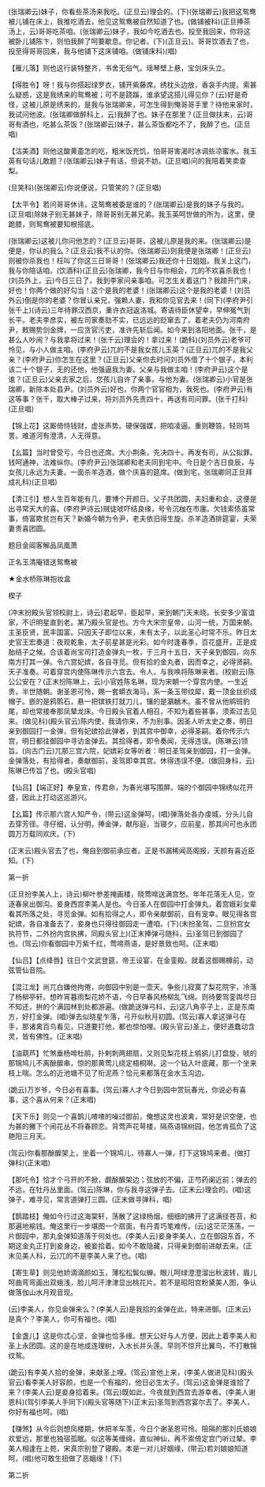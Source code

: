 <!-- { "loadSidebar": true } -->
(张瑞卿云)妹子，你看些茶汤来我吃。(正旦云)理会的。(下)(张瑞卿云)我把这鸳鸯被儿铺在床上，我推吃酒去，他见这鸳鸯被自然知道了也。(做铺被科)(正旦捧茶汤上，云)哥哥吃茶咱。(张瑞卿云)妹子，我如今吃酒去也。投至我回来，你将这被卧儿铺陈卞，则怕我醉了呵要歇息。你记者。(下)(正旦云)。哥哥饮酒去了也，投至得哥哥回来，我与他铺下这床铺咱。(做铺床科)(唱)

【雁儿落】则也这行装特整齐，书舍无俗气。瑶琴壁上悬，宝剑床头立。

【得胜令】呀！我与你搭起绿罗衣，铺开紫藤席。绣枕头边放，香衾手内提。索甚么疑惑，这是我绣来的鸳鸯被；可不是跷蹊，谁承望这搭儿得见你？(云)好是奇怪，这被儿原是绣来的，是我与张瑞卿来，可怎生得到俺哥哥手里？待他来家时，我试问他波。(张瑞卿做醉科上，云)我醉了也。妹子在那里？(正旦做扶末，云)哥哥有酒也，吃甚么茶饭？(张瑞卿云)妹子，甚么茶饭都吃不了，我醉了也。(正旦唱)

【沽美酒】则他这酸黄齑怎的吃，粗米饭充饥，怕哥哥害渴时冰调些凉蜜水。我玉英有句话儿敢题？(张瑞卿云)妹子有话，但说不妨。(正旦唱)问的我陪着笑卖查梨。

(旦笑科)(张瑞卿云)你说便说，只管笑的？(正旦唱)

【太平令】若问哥哥休讳，这鸳鸯被委是谁的？(张瑞卿云)是我的妹子与我的。(正旦唱)除妹子别无甚妹子，除哥哥别无甚兄弟。我玉英呵世做的所为，这里，便跪膝，则鸳鸯被要知根搭底。

(张瑞卿云)这被儿你问他怎的？(正旦云)哥哥，这被儿原是我的来。(张瑞卿云)是便是，你认的我么？(正旦云)我不认的你。(张瑞卿云)则我便是张瑞卿！(正旦云)则被你杀我也！枉叫了你这三日哥哥！(张瑞卿云)我还你十日姐姐。我关上这门，我与你陪话咱。(饮酒科)(正旦云)张瑞卿，我今日与你相会，兀的不欢喜杀我也！(刘员外上，云)今日三日了，我到李家问亲事咱。可怎生关着这门？我蹅开门来，好也！你两个做的好勾当！这个是我的老婆！(张瑞卿云)这个是我的老婆！(刘员外云)倒是你的老婆？你冒认亲兄，强赖人妻，我和你见官去来！(同下)(李府尹引张千上)(诗云)三年待罪汉西京，重许衣冠返洛城。寄语待臣休望幸，早伸冤气到长平。老夫李彦实，被左司家奏劾不实，已远远的贬窜去了。着老夫仍为河南府尹，敕赐势剑金牌，一应贪官污吏，准许先斩后闻。如今来到洛阳地面。张千，是甚么人吵闹？与我拿将过来！(张千云)理会的！拿过来！(跪科)(刘员外云)老爷可怜见，与小人做主咱。(李府尹云)兀的不是我女孩儿玉英？(正旦云)兀的不是我父亲？(李府尹云)你怎生在这里？(正旦云)父亲你去时问刘员外借了十个银子，本利该二十个银子，无的还他，他强逼我为妻。父亲与我做主咱！(李府尹云)这个是谁？(正旦云)父亲去家之后，您孩儿自许了亲事，与他为妻。(张瑞卿云)小官是张瑞卿，新除本处县尹。(刘员外云)好也，你两个官官相为，我死也。(李府尹云)有这等事？张千，取大棒子过来，将刘员外先责四十，再送有司问罪。(张千打科)(正旦唱)

【锦上花】这厮倚恃钱财，虚张声势。硬保强媒，把咱凌逼。重则鞭笞，轻则骂詈。难道河有澄清，人无得意。

【幺篇】当时曾受亏，今日也还席。大小荆条，先决四十。再发有司，从公拟罪。钱呵通神，法难纵你。(李府尹云)张瑞卿和老夫同到宅中。今日是个吉日良辰，与女孩儿永远为夫妻。一面杀羊造酒，做个庆喜的筵席。(做到宅，张瑞卿同正旦拜成礼科)(正旦唱)

【清江引】想人生百年能有几，要博个开颜日。父子共团圆，夫妇重和会，这便是出寻常天大的喜。(李府尹诗云)贼徒唬吓结良缘，号令沉枷在市廛。欠钱索债虽常事，倚富欺贫岂有天？新婚今朝为令尹，老夫依旧得生旋。杀羊造酒排筵宴，夫荣妻贵喜团圆。

题目金阊客解品凤凰萧

正名玉清庵错送鸳鸯被
　

★金水桥陈琳抱妆盒

楔子

(冲末扮殿头官领校尉上，诗云)君起早，臣起早，来到朝门天未晓。长安多少富谊家，不识明星直到老。某乃殿头官是也。方今大宋宗皇帝，山河一统，万国来朝。主圣臣贤，民丰国富。只因天子即位以来，未有太子，以此圣心时常不乐。昨日太史官王宏奏道：夜观乾象，太子前星甚是光彩。如今时逢春季，百花盛开，正是成胎结子之候。合该着尚宝司打造金弹丸一枚，于三月十五日，天子亲到御园，向东南方打其一弹。令六宫妃嫔，各自寻觅。但有拾的金丸者，因而幸之，必得贤嗣。天子准奏。可着穿宫内使陈琳传示六宫去。令人，与我唤将陈琳来者。(校尉云)陈公公安在？(正末扮陈琳上，云)小官姓陈名琳，现为宋朝一个穿宫内使。一生近贵，半世随朝。谢圣恩可怜，赐一套蟒衣海马，系一条玉带纹犀，戴一顶金丝织成帽子。嵌的是鸦鹘石，悬一把镔铁打就刀儿，镶的是鸂鶒木。虽不曾从他鹓班豹尾，却也常接奉那凤辇龙床。今日殿头官着人相召，不知为着些甚事，须索过去见来。(做见科)(殿头官云)陈内使，我请你来，不为别事。因圣人听太史之奏，明日亲到御园打一金弹，但有妃嫔拾此弹者，到其宫中御幸，必得圣嗣。着你传示六宫，明日都往御园中寻访金弹去。其拾得者，即令奏闻，无得违误。(陈琳云)领旨。(向古门云)兀那三宫六院，妃嫔彩女等听者：明日圣驾亲到御园，打一金弹。金弹落处，有拾得者，奏献御前，圣驾即幸其宫。休得违误不便。(做回身科，云)陈琳已传旨了也。(殿头官唱)

【仙吕】【端正好】奉皇宣，传君命，为春光堪写围屏。端的个御园中锦绣似花开盛，因此上打动这巡游兴。

【幺篇】传示那六宫人知严令，(带云)这金弹呵，(唱)弹落处各办虔城，分头儿自去穿芳径。寻仔细，认分明，捧金弹，献彤庭，当寝夕，应前星，那其间可也永团圆万万载同欢庆。(下)

(正末云)殿头官去了也，俺自到御前承应者。正是书漏稀闻高阁报，天颜有喜近臣知。(下)

第一折

(正旦扮李美人上，诗云)柳叶参差掩画楼，晓莺啼送满宫愁。年年花落无人见，空逐春泉出御沟。妾身西宫李美人是也。今日圣人在御园中打金弹丸，着宫娥彩女辈看其所落之处，寻觅金弹。如有拾得之人，即令亲献御前，自有宠幸。眼见得各宫妃嫔，各自准备去了，妾身也只得往御园走一遭咱。(下)(末扮圣驾，二旦扮宫女执符节，二外扮内宫执拂，同殿头官上)(正末捧弹弓随科，云)圣驾已到御园了也。(驾云)你看御园中万紫千红，莺啼燕语，是好景致也呵。(正末唱)

【仙吕】【点绛唇】往日个文武登筵，帝王设宴，在金銮殿。就着这御赐樽前，动弦管仙音院。

【混江龙】尚兀白嫌他拘倦，向御园中别是一壶天。争些儿寂寞了梨花院宇，冷落了杨柳亭轩。想昨宵暮雨梨花娇不语，今日早春风杨柳乱飞绵。则待要驾銮舆尽日不知还，拚的个满园林到处都游遍。(做跪送弹弓科，云)这八角亭子上，正是东南方，好打金弹。(唱)弹去似晓星乍落，弓开似秋月初圆。(驾云)寡人拿这弹弓在手，那诸禽百鸟看见，只道要打他，都也惊怕哩。(殿头官云)圣上，便好道蠢动含灵，皆有佛性。(正末唱)

【油葫芦】忙煞垂杨啼杜鹃，扑剌刺两翅扇，又则见梨花枝上鸲鹆儿打盘旋，唬的那锦鸠儿不离酴醿串，惊的那黄莺儿绕定梧桐啭。这一个钻入叶底藏，那一个坐来枝上喘。怎么的近池塘不见了衔泥燕？恰元来都落在金水玉沟边。

(跪云)万岁爷，今日必有喜事。(驾云)寡人才今日到园中赏玩春光，你说必有喜事，这个喜从何来？(正末唱)

【天下乐】则见一个喜鹊儿喳喳的噪过御前，俺想这灵也波禽，常好是识空便，也为甚的撇下个闹花丛不将春顾恋。背莺声花萼楼，隔燕语锦树园，他怎肯孤负了这艳阳三月天。

(驾云)你看那酴醿架上，坐着一个锦鸠儿，待寡人一弹，打下这锦鸠来者。(做打弹科)(正末唱)

【那吒令】恰才个弓开的不掀，觑酴醿架边；弦放的不偏，正芍药阑近前；弹去的不远，在牡丹丛里面。(驾云)陈琳，你与我寻这弹子去。(正末云)理会的。(唱)这弹子，难寻见，常言道弹打三圆。(正末做寻弹科，唱)

【鹊踏枝】俺如今行过这海棠轩，荡散了这绿杨烟，细细的拂开了这满径苍苔，和那遍地榆钱。俺这里行一步堪图一个扇面，有丹青巧笔难传。(云)这茫茫荡荡，一片御园中，那丸金弹知道落于何处也。(李美人云)妾身李美人，立在御园东首，不期这金丸正打到妾身边，被妾拾着。如今不敢隐藏，只得亲到御前进献去来。(正末见美人科，云)兀的不是李美人来了也。(唱)

【寄生草】则见他娇滴滴颜如玉，薄松松鬓似蝉。眼儿呵绿澄澄溜出秋波转，眉儿呵曲弯弯画出双蛾浅，脸儿呵汗津津显出桃花片。若不是昭阳宫粉黛美人图，争认做落伽山水月观音现。

(云)李美人，你见金弹来么？(李美人云)是我拾的金弹在此，特来进御。(正末云)是真个？李美人，你可有福也。(唱)

【金盏儿】这是你忒心坚，金弹也恰多缘。想天公好与人方便，因此上着李美人和圣上永团圆。这的是在地成连理树，入水长并头莲。早则不惊开比翼鸟，不打散锦纹鸳。

(跪云)有李美人拾的金弹，来献圣上哩。(驾云)宣他上来，(李美人做进见科)(殿头官云)看李美人好容颜，也是一个有福的，他日必生太子。(驾云)这金弹是谁拾了来？(李美人云)是妾身拾着来。(驾云)既如此，今夜就到西宫去游幸者。(李美人谢恩科)(驾引李美人手同下)(殿头官等随下)(正末云)圣驾到西宫宴尔去了。李美人，你好有福也呵。(唱)

【赚煞】从今后则想凤楼期，休把羊车羡，今日个谢圣恩可怜。阻隔的那刘氏娘娘欢爱远，那里也独宿孤眠。似这等美缠绵，直似神仙，再不索倚定宫门听过辇。李美人相逢在上苑，宋真宗别登了寝殿。本是一对儿好姻缘，(带云)若刘娘娘知道呵，(唱)他可敢生扭做了恶姻缘！(下)

第二折

